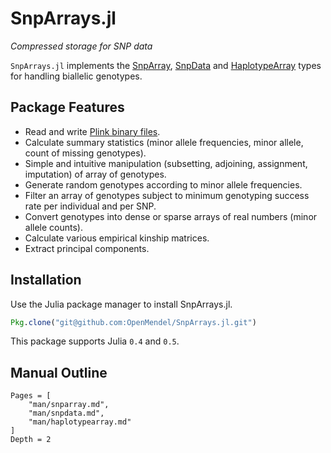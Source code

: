 # SnpArrays.jl

*Compressed storage for SNP data*

`SnpArrays.jl` implements the [SnpArray](@ref), [SnpData](@ref) and [HaplotypeArray](@ref) types for handling biallelic genotypes.

## Package Features

- Read and write [Plink binary files](http://pngu.mgh.harvard.edu/~purcell/plink/binary.shtml).  
- Calculate summary statistics (minor allele frequencies, minor allele, count of missing genotypes).  
- Simple and intuitive manipulation (subsetting, adjoining, assignment, imputation) of array of genotypes.  
- Generate random genotypes according to minor allele frequencies.  
- Filter an array of genotypes subject to minimum genotyping success rate per individual and per SNP.  
- Convert genotypes into dense or sparse arrays of real numbers (minor allele counts).  
- Calculate various empirical kinship matrices.  
- Extract principal components.  

## Installation

Use the Julia package manager to install SnpArrays.jl.
```julia
Pkg.clone("git@github.com:OpenMendel/SnpArrays.jl.git")
```
This package supports Julia `0.4` and `0.5`.

## Manual Outline

```@contents
Pages = [
    "man/snparray.md",
    "man/snpdata.md",
    "man/haplotypearray.md"
]
Depth = 2
```

